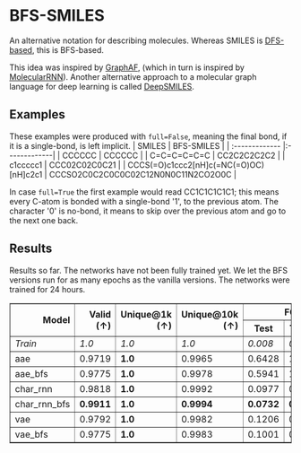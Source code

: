 # BFS-SMILES
An alternative notation for describing molecules. Whereas SMILES is [DFS-based](https://en.wikipedia.org/wiki/Simplified_molecular-input_line-entry_system#Graph-based_definition), this is BFS-based.

This idea was inspired by [GraphAF](https://arxiv.org/abs/2001.09382), (which in turn is inspired by [MolecularRNN](https://arxiv.org/abs/1905.13372)). Another alternative approach to a molecular graph language for deep learning is called [DeepSMILES](https://depth-first.com/articles/2019/03/19/chemical-line-notations-for-deep-learning-deepsmiles-and-beyond/).

## Examples

These examples were produced with `full=False`, meaning the final bond, if it is a single-bond, is left implicit.
| SMILES | BFS-SMILES |
| :------------- |:-------------|
| CCCCCC | CCCCCC |
| C=C=C=C=C=C | CC2C2C2C2C2 |
| c1ccccc1     | CCC02C02C0C21      |
| CCCS(=O)c1ccc2[nH]c(=NC(=O)OC)[nH]c2c1 | CCCSO2C0C2C0C0C02C12N0N0C11N2CO2O0C      |

In case `full=True` the first example would read CC1C1C1C1C1; this means every C-atom is bonded with a single-bond '1', to the previous atom.
The character '0' is no-bond, it means to skip over the previous atom and go to the next one back.

## Results

Results so far. The networks have not been fully trained yet. We let the BFS versions run for as many epochs as the vanilla versions. The networks were trained for 24 hours.

<table border="1" class="dataframe">
  <thead>
    <tr style="text-align: right;">
      <th rowspan="2">Model</th>
      <th rowspan="2">Valid (↑)</th>
      <th rowspan="2">Unique@1k (↑)</th>
      <th rowspan="2">Unique@10k (↑)</th>
      <th colspan="2">FCD (↓)</th>
      <th colspan="2">SNN (↑)</th>
      <th colspan="2">Frag (↑)</th>
      <th colspan="2">Scaf (↑)</th>
      <th rowspan="2">IntDiv (↑)</th>
      <th rowspan="2">IntDiv2 (↑)</th>
      <th rowspan="2">Filters (↑)</th>
      <th rowspan="2">Novelty (↑)</th>
    </tr>
    <tr>
      <th>Test</th>
      <th>TestSF</th>
      <th>Test</th>
      <th>TestSF</th>
      <th>Test</th>
      <th>TestSF</th>
      <th>Test</th>
      <th>TestSF</th>
    </tr>
  </thead>
  <tbody>
    <tr>
      <td><i>Train</i></td>
      <td><i>1.0</i></td>
      <td><i>1.0</i></td>
      <td><i>1.0</i></td>
      <td><i>0.008</i></td>
      <td><i>0.4755</i></td>
      <td><i>0.6419</i></td>
      <td><i>0.5859</i></td>
      <td><i>1.0</i></td>
      <td><i>0.9986</i></td>
      <td><i>0.9907</i></td>
      <td><i>0.0</i></td>
      <td><i>0.8567</i></td>
      <td><i>0.8508</i></td>
      <td><i>1.0</i></td>
      <td><i>1.0</i></td>
    </tr>
    <tr>
      <td>aae</td>
      <td>0.9719</td>
      <td><b>1.0</b></td>
      <td>0.9965</td>
      <td>0.6428</td>
      <td>1.0706</td>
      <td>0.6185</td>
      <td>0.5756</td>
      <td>0.2426</td>
      <td>0.3409</td>
      <td>0.8837</td>
      <td>0.0845</td>
      <td>0.8551</td>
      <td>0.8484</td>
      <td><b>0.9966</b></td>
      <td>0.7768</td>
    </tr>
    <tr>
      <td>aae_bfs</td>
      <td>0.9775</td>
      <td><b>1.0</b></td>
      <td>0.9978</td>
      <td>0.5941</td>
      <td>1.3597</td>
      <td>0.6016</td>
      <td>0.5543</td>
      <td>0.9951</td>
      <td>0.9925</td>
      <td>0.878</td>
      <td>0.0838</td>
      <td><b>0.8638</b></td>
      <td><b>0.8574</b></td>
      <td>0.9849</td>
      <td>0.7836</td>
    </tr>
    <tr>
      <td>char_rnn</td>
      <td>0.9818</td>
      <td><b>1.0</b></td>
      <td>0.9992</td>
      <td>0.0977</td>
      <td>0.5643</td>
      <td>0.5987</td>
      <td>0.5632</td>
      <td><b>0.9997</b></td>
      <td><b>0.9984</b></td>
      <td>0.9322</td>
      <td><b>0.0981</b></td>
      <td>0.8562</td>
      <td>0.8502</td>
      <td>0.9945</td>
      <td><b>0.8577</b></td>
    </tr>
    <tr>
      <td>char_rnn_bfs</td>
      <td><b>0.9911</b></td>
      <td><b>1.0</b></td>
      <td><b>0.9994</b></td>
      <td><b>0.0732</b></td>
      <td><b>0.5319</b></td>
      <td>0.6062</td>
      <td>0.5657</td>
      <td>0.9996</td>
      <td>0.998</td>
      <td>0.9345</td>
      <td>0.0916</td>
      <td>0.8571</td>
      <td>0.8511</td>
      <td>0.9893</td>
      <td>0.7987</td>
    </tr>
    <tr>
      <td>vae</td>
      <td>0.9792</td>
      <td><b>1.0</b></td>
      <td>0.9982</td>
      <td>0.1206</td>
      <td>0.6109</td>
      <td><b>0.6243</b></td>
      <td><b>0.5774</b></td>
      <td>0.9994</td>
      <td>0.9978</td>
      <td>0.9322</td>
      <td>0.0647</td>
      <td>0.8569</td>
      <td>0.8509</td>
      <td><b>0.9966</b></td>
      <td>0.6978</td>
    </tr>
    <tr>
      <td>vae_bfs</td>
      <td>0.9775</td>
      <td><b>1.0</b></td>
      <td>0.9983</td>
      <td>0.1001</td>
      <td>0.5503</td>
      <td>0.6121</td>
      <td>0.5677</td>
      <td><b>0.9997</b></td>
      <td>0.9982</td>
      <td><b>0.9372</b></td>
      <td>0.0788</td>
      <td>0.8562</td>
      <td>0.8503</td>
      <td>0.9862</td>
      <td>0.7344</td>
    </tr>
  </tbody>
</table>
